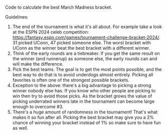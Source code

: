 Code to calculate the best March Madness bracket.

Guidelines:

1.  The end of the tournament is what it's all about. For example take a look at the ESPN 2024 celeb competition: https://fantasy.espn.com/games/tournament-challenge-bracket-2024/. 31 picked UConn, 47 picked someone else. The worst bracket with UConn as the winner beat the best bracket with a different winner.
2.  Think of the early rounds are a tiebreaker. If you get the same result on the winner (and runnerup) as someone else, the early rounds can and will make the difference.
3.  Pick the best teams. The goal is to get the most points possible, and the best way to do that is to avoid underdogs almost entirely. Picking all favorites is often one of the strongest possible brackets.
4.  Exception to the above: there's a big advantage to picking a strong winner nobody else has. If you know who other people are picking to win then try to avoid those picks. As the bracket grows the value of picking underrated winners late in the tournament can become large enough to overcome #3.
5.  There's a huge amount of randomness in the tournament! That's what makes it so fun after all. Picking the best bracket may give you a 2% chance of winning your bracket instead of 1% so make sure to have fun as well.